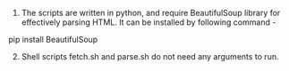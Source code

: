 1. The scripts are written in python, and require BeautifulSoup library for effectively parsing HTML. It can be installed by following command -

pip install BeautifulSoup

2. Shell scripts fetch.sh and parse.sh do not need any arguments to run.
